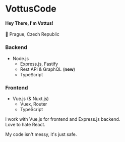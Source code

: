 # VottusCode

#### Hey There, I'm **Vottus**!

:balloon: Prague, Czech Republic

### Backend

- Node.js
	- Express.js, Fastify
	- Rest API & GraphQL (**new**)
	- TypeScript

### Frontend
- Vue.js (& Nuxt.js)
	- Vuex, Router
	- TypeScript
	

I work with Vue.js for frontend and Express.js backend.<br/>
Love to hate React.

My code isn't messy, it's just safe.
